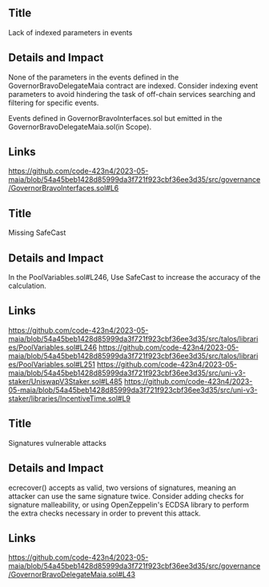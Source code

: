 ## Title
Lack of indexed parameters in events

## Details and Impact
None of the parameters in the events defined in the GovernorBravoDelegateMaia contract are indexed. Consider indexing event parameters to avoid hindering the task of off-chain services searching and filtering for specific events.

Events defined in GovernorBravoInterfaces.sol but emitted in the GovernorBravoDelegateMaia.sol(in Scope).

## Links
https://github.com/code-423n4/2023-05-maia/blob/54a45beb1428d85999da3f721f923cbf36ee3d35/src/governance/GovernorBravoInterfaces.sol#L6

## Title
Missing SafeCast

## Details and Impact
In the PoolVariables.sol#L246, Use SafeCast to increase the accuracy of the calculation.

## Links
https://github.com/code-423n4/2023-05-maia/blob/54a45beb1428d85999da3f721f923cbf36ee3d35/src/talos/libraries/PoolVariables.sol#L246
https://github.com/code-423n4/2023-05-maia/blob/54a45beb1428d85999da3f721f923cbf36ee3d35/src/talos/libraries/PoolVariables.sol#L251
https://github.com/code-423n4/2023-05-maia/blob/54a45beb1428d85999da3f721f923cbf36ee3d35/src/uni-v3-staker/UniswapV3Staker.sol#L485
https://github.com/code-423n4/2023-05-maia/blob/54a45beb1428d85999da3f721f923cbf36ee3d35/src/uni-v3-staker/libraries/IncentiveTime.sol#L9


## Title
Signatures vulnerable attacks

## Details and Impact
ecrecover() accepts as valid, two versions of signatures, meaning an attacker can use the same signature twice. Consider adding checks for signature malleability, or using OpenZeppelin's ECDSA library to perform the extra checks necessary in order to prevent this attack.

## Links
https://github.com/code-423n4/2023-05-maia/blob/54a45beb1428d85999da3f721f923cbf36ee3d35/src/governance/GovernorBravoDelegateMaia.sol#L43